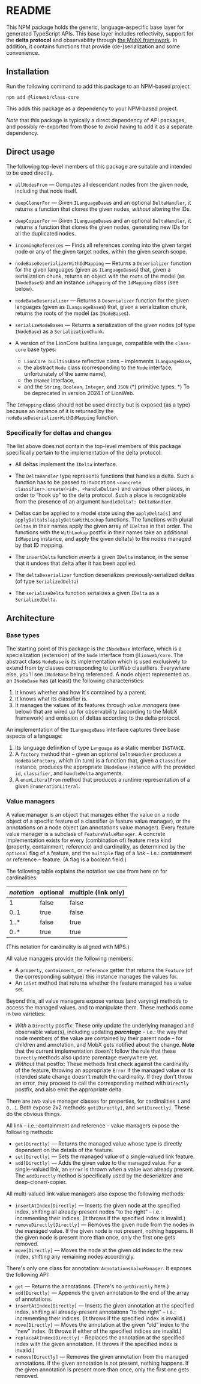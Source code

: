 # README

This NPM package holds the generic, language-**a**specific base layer for generated TypeScript APIs.
This base layer includes reflectivity, support for the **delta protocol** and observability through [the MobX framework](https://mobx.js.org/README.html).
In addition, it contains functions that provide (de-)serialization and some convenience.


## Installation

Run the following command to add this package to an NPM-based project:

```shell
npm add @lionweb/class-core
```

This adds this package as a dependency to your NPM-based project.

*Note* that this package is typically a direct dependency of API packages, and possibly re-exported from those to avoid having to add it as a separate dependency.


## Direct usage

The following top-level members of this package are suitable and intended to be used directly.

* `allNodesFrom` — Computes all descendant nodes from the given node, including that node itself.

* `deepClonerFor` — Given `ILanguageBase`s and an optional `DeltaHandler`, it returns a function that clones the given nodes, *without* altering the IDs.

* `deepCopierFor` — Given `ILanguageBase`s and an optional `DeltaHandler`, it returns a function that clones the given nodes, generating new IDs for all the duplicated nodes.

* `incomingReferences` — Finds all references coming into the given target node or any of the given target nodes, within the given search scope.

* `nodeBaseDeserializerWithIdMapping` — Returns a `Deserializer` function for the given languages (given as `ILanguageBase`s) that, given a serialization chunk, returns an object with the `roots` of the model (as `INodeBase`s) and an instance `idMapping` of the `IdMapping` class (see below).

* `nodeBaseDeserializer` — Returns a `Deserializer` function for the given languages (given as `ILanguageBase`s) that, given a serialization chunk, returns the roots of the model (as `INodeBase`s).

* `serializeNodeBases` — Returns a serialization of the given nodes (of type `INodeBase`) as a `SerializationChunk`.

* A version of the LionCore builtins language, compatible with the `class-core` base types:
  * `LionCore_builtinsBase` reflective class – implements `ILanguageBase`,
  * the abstract `Node` class (corresponding to the `Node` interface, unfortunately of the same name),
  * the `INamed` interface,
  * and the `String`, `Boolean`, `Integer`, and `JSON` (*) primitive types.
    *) To be deprecated in version 2024.1 of LionWeb.

The `IdMapping` class should not be used directly but is exposed (as a type) because an instance of it is returned by the `nodeBaseDeserializerWithIdMapping` function.

### Specifically for deltas and changes

The list above does not contain the top-level members of this package specifically pertain to the implementation of the delta protocol:

* All deltas implement the `IDelta` interface.

* The `DeltaHandler` type represents functions that handles a delta.
  Such a function has to be passed to invocations `<concrete classifier>.create(<id>, <handleDelta>)` and various other places, in order to “hook up” to the delta protocol.
  Such a place is recognizable from the presence of an argument `handleDelta?: DeltaHandler`.

* Deltas can be applied to a model state using the `applyDelta[s]` and `applyDelta[s]applyDeltaWithLookup` functions.
    The functions with plural `Deltas` in their names apply the given array of `IDelta`s in that order.
    The functions with the `WithLookup` postfix in their names take an additional `IdMapping` instance, and apply the given delta(s) to the nodes managed by that ID mapping.

* The `invertDelta` function *inverts* a given `IDelta` instance, in the sense that it undoes that delta after it has been applied.

* The `deltaDeserializer` function deserializes previously-serialized deltas (of type `SerializedDelta`)

* The `serializeDelta` function serializes a given `IDelta` as a `SerializedDelta`.


## Architecture

### Base types

The starting point of this package is the `INodeBase` interface, which is a specialization (extension) of the `Node` interface from `@lionweb/core`.
The abstract class `NodeBase` is its implementation which is used exclusively to extend from by classes corresponding to LionWeb classifiers.
Everywhere else, you'll see `INodeBase` being referenced.
A node object represented as an `INodeBase` has (at least) the following characteristics:

1. It knows whether and how it's contained by a parent.
2. It knows what its classifier is.
3. It manages the values of its features through *value managers* (see below) that are wired up for observability (according to the MobX framework) and emission of deltas according to the delta protocol.

An implementation of the `ILanguageBase` interface captures three base aspects of a language:

1. Its language definition of type `Language` as a static member `INSTANCE`.
2. A `factory` method that – given an optional `DeltaHandler` produces a `NodeBaseFactory`, which (in turn) is a function that, given a `Classifier` instance, produces the appropriate `INodeBase` instance with the provided `id`, `classifier`, and `handleDelta` arguments.
3. A `enumLiteralFrom` method that produces a runtime representation of a given `EnumerationLiteral`.

### Value managers

A value manager is an object that manages either the value on a node object of a specific feature of a classifier (a feature value manager), or the annotations on a node object (an annotations value manager).
Every feature value manager is a subclass of `FeatureValueManager`.
A concrete implementation exists for every (combination of) feature meta kind (property, containment, reference) and cardinality, as determined by the `optional` flag of a feature, and the `multiple` flag of a *link* – i.e.: containment or reference – feature.
(A flag is a boolean field.)

The following table explains the notation we use from here on for cardinalities:

| *notation* | optional | multiple (link only) |
|------------|----------|----------------------|
| 1          | false    | false                |
| 0..1       | true     | false                |
| 1..*       | false    | true                 |
| 0..*       | true     | true                 |

(This notation for cardinality is aligned with MPS.)

All value managers provide the following members:

* A `property`, `containment`, or `reference` getter that returns the `Feature` (of the corresponding subtype) this instance manages the values for.
* An `isSet` method that returns whether the feature managed has a value set.

Beyond this, all value managers expose various (and varying) methods to access the managed values, and to manipulate them.
These methods come in two varieties:

* *With* a `Directly` postfix:
  These only update the underlying managed and observable value(s), including updating ***parentage*** – i.e.: the way that node members of the value are contained by their parent node – for children and annotation, and MobX gets notified about the change.
  **Note** that the current implementation doesn't follow the rule that these `Directly` methods also update parentage everywhere yet.
* *Without* that postfix:
  These methods first check against the cardinality of the feature, throwing an appropriate `Error` if the managed value or its intended state change doesn't match the cardinality.
  If they don't throw an error, they proceed to call the corresponding method with `Directly` postfix, and also emit the appropriate delta.

There are two value manager classes for properties, for cardinalities `1` and `0..1`.
Both expose 2x2 methods: `get[Directly]`, and `set[Directly]`.
These do the obvious things.

All link – i.e.: containment and reference – value managers expose the following methods:

* `get[Directly]` — Returns the managed value whose type is directly dependent on the details of the feature.
* `set[Directly]` — Sets the managed value of a single-valued link feature.
* `add[Directly]` — Adds the given value to the managed value.
  For a single-valued link, an `Error` is thrown when a value was already present.
  The `addDirectly` method is specifically used by the deserializer and deep-cloner/-copier.

All multi-valued link value managers also expose the following methods:

* `insertAtIndex[Directly]` — Inserts the given node at the specified index, shifting all already-present nodes “to the right” – i.e.: incrementing their indices.
  (It throws if the specified index is invalid.)
* `removeDirectly[Directly]` — Removes the given node from the nodes in the managed value.
  If the given node is not present, nothing happens.
  If the given node is present more than once, only the first one gets removed.
* `move[Directly]` — Moves the node at the given old index to the new index, shifting any remaining nodes accordingly.

There's only one class for annotation: `AnnotationsValueManager`.
It exposes the following API:

* `get` — Returns the annotations.
  (There's no `getDirectly` here.)
* `add[Directly]` — Appends the given annotation to the end of the array of annotations.
* `insertAtIndex[Directly]` — Inserts the given annotation at the specified index, shifting all already-present annotations “to the right” – i.e.: incrementing their indices.
  (It throws if the specified index is invalid.)
* `move[Directly]` — Moves the annotation at the given “old” index to the “new” index.
  (It throws if either of the specified indices are invalid.)
* `replaceAtIndex[Directly]` - Replaces the annotation at the specified index with the given annotation.
  (It throws if the specified index is invalid.)
* `remove[Directly]` — Removes the given annotation from the managed annotations.
  If the given annotation is not present, nothing happens.
  If the given annotation is present more than once, only the first one gets removed.

